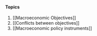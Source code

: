 #### Topics
1. [[Macroeconomic Objectives]]
2. [[Conflicts between objectives]]
3. [[Macroeconomic policy instruments]]
